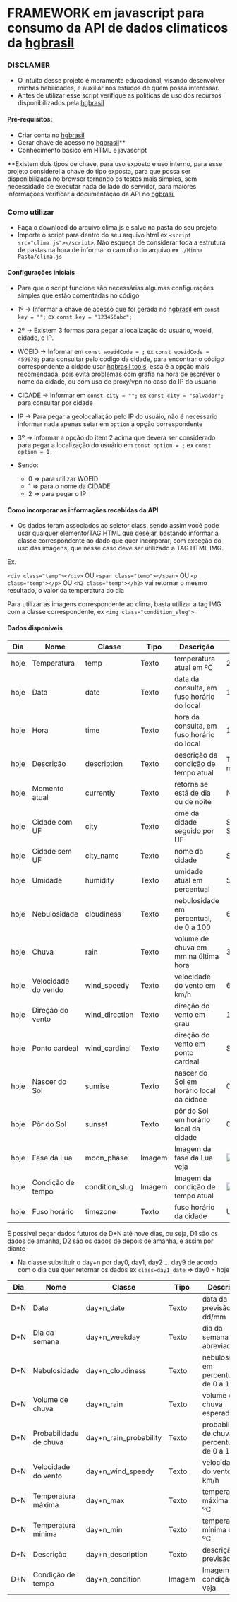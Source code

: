 # FRAMEWORK em javascript para consumo da API de dados climaticos da [hgbrasil](https://hgbrasil.com/)

### DISCLAMER 
- O intuito desse projeto é meramente educacional, visando desenvolver minhas habilidades, e auxiliar nos estudos de quem possa interessar.
- Antes de utilizar esse script verifique as politicas de uso dos recursos disponibilizados pela [hgbrasil](https://hgbrasil.com/)

#### Pré-requisitos:

- Criar conta no [hgbrasil](https://hgbrasil.com/)
- Gerar chave de acesso no [hgbrasil](https://hgbrasil.com/)**
- Conhecimento basico em HTML e javascript

**Existem dois tipos de chave, para uso exposto e uso interno, para esse projeto considerei a chave do tipo exposta, para que possa ser disponibilizada no browser tornando os testes mais simples, sem necessidade de executar nada do lado do servidor, para maiores informações verificar a documentação da API no [hgbrasil](https://hgbrasil.com/)

### Como utilizar

- Faça o download do arquivo clima.js e salve na pasta do seu projeto
- Importe o script para dentro do seu arquivo html ex ```<script src="clima.js"></script>```. Não esqueça de considerar toda a estrutura de pastas na hora de informar o caminho do arquivo ex ```./Minha Pasta/clima.js```

#### Configurações iniciais

- Para que o script funcione são necessárias algumas configurações simples que estão comentadas no código

 - 1º -> Informar a chave de acesso que foi gerada no [hgbrasil](https://hgbrasil.com/) em ```const key = "";``` ex ```const key = "123456abc";```

 - 2º -> Existem 3 formas para pegar a localização do usuário, woeid, cidade, e IP.

  - WOEID -> Informar em ```const woeidCode = ;``` ex ```const woeidCode = 459678;``` para consultar pelo codigo da cidade, para encontrar o código correspondente a cidade usar [hgbrasil tools](https://console.hgbrasil.com/documentation/weather/tools), essa é a opção mais recomendada, pois evita problemas com grafia na hora de escrever o nome da cidade, ou com uso de proxy/vpn no caso do IP do usuário


  - CIDADE -> Informar em ```const city = "";``` ex ```const city = "salvador";``` para consultar por cidade

  - IP -> Para pegar a geolocaliação pelo IP do usuáio, não é necessario informar nada apenas setar em ```option``` a opção correspondente

 - 3º -> Informar a opção do item 2 acima que devera ser considerado para pegar a localização do usuário em ```const option = ;``` ex ```const option = 1;```

  - Sendo: 
    - 0 => para utilizar WOEID
    - 1 => para o nome da CIDADE
    - 2 => para pegar o IP

#### Como incorporar as informações recebidas da API

 - Os dados foram associados ao seletor class, sendo assim você pode usar qualquer elemento/TAG HTML que desejar, bastando informar a classe correspondente ao dado que quer incorporar, com exceção do uso das imagens, que nesse caso deve ser utilizado a TAG HTML IMG.

 Ex.

 ```<div class="temp"></div>``` OU 
 ```<span class="temp"></span>``` OU 
 ```<p class="temp"></p>``` OU 
 ```<h2 class="temp"></h2>```
vai retornar o mesmo resultado, o valor da temperatura do dia

Para utilizar as imagens correspondente ao clima, basta utilizar a tag IMG com a classe correspondente, ex ```<img class="condition_slug">```


#### Dados disponiveis

|Dia|Nome|Classe|Tipo|Descrição|Exemplo|
|---|----|------|----|-----|-------|
|hoje|Temperatura|temp|Texto|temperatura atual em ºC| 23°|
|hoje|Data|date|Texto|data da consulta, em fuso horário do local| 10/08/2020|
|hoje|Hora|time|Texto|hora da consulta, em fuso horário do local| 15:45|
|hoje|Descrição|description|Texto|descrição da condição de tempo atual | Tempo nublado|
|hoje|Momento atual|currently|Texto|retorna se está de dia ou de noite | Noite|
|hoje|Cidade com UF|city|Texto|ome da cidade seguido por UF| São Paulo, SP|
|hoje|Cidade sem UF|city_name|Texto|nome da cidade| Salvador|
|hoje|Umidade|humidity|Texto|umidade atual em percentual| 58%|
|hoje|Nebulosidade|cloudiness|Texto|nebulosidade em percentual, de 0 a 100| 60%|
|hoje|Chuva|rain|Texto|volume de chuva em mm na última hora| 3.48%
|hoje|Velocidade do vendo|wind_speedy|Texto|velocidade do vento em km/h|6.31 km/h
|hoje|Direção do vento|wind_direction|Texto|direção do vento em grau| 102°
|hoje|Ponto cardeal|wind_cardinal|Texto|direção do vento em ponto cardeal| SE
|hoje|Nascer do Sol|sunrise|Texto|nascer do Sol em horário local da cidade| 05:57 am
|hoje|Pôr do Sol |sunset|Texto|pôr do Sol em horário local da cidade| 05:21 pm
|hoje|Fase da Lua|moon_phase|Imagem|Imagem da fase da Lua veja|<img src="./img/waxing_crescent.png" width="20px">
|hoje|Condição de tempo|condition_slug|Imagem|Imagem da condição de tempo atual|<img src="./img/cloudly_day.svg" width="20px">
|hoje|Fuso horário|timezone|Texto|fuso horário da cidade|UTC -03:00

É possivel pegar dados futuros de D+N até nove dias, ou seja, D1 são os dados de amanha, D2 são os dados de depois de amanha, e assim por diante
* Na classe substituir o day+n por day0, day1, day2 ... day9 de acordo com o dia que quer retornar os dados ex ```class=day1_date``` => day0 = hoje

|Dia|Nome|Classe|Tipo|Descrição|Exemplo|
|---|----|------|----|-----|-------|
|D+N|Data|day+n_date|Texto|data da previsão dd/mm|10/07
|D+N|Dia da semana|day+n_weekday|Texto|dia da semana abreviado|Qua
|D+N|Nebulosidade|day+n_cloudiness|Texto| nebulosidade em percentual, de 0 a 100|74%
|D+N|Volume de chuva|day+n_rain |Texto| volume de chuva esperado|3.48%
|D+N|Probabilidade de chuva|day+n_rain_probability |Texto| probabilidade de chuva em percentual, de 0 a 100|100%
|D+N|Velocidade do vento|day+n_wind_speedy |Texto| velocidade do vento em km/h|5.86 km/h
|D+N|Temperatura máxima|day+n_max |Texto| temperatura máxima em ºC|24°
|D+N|Temperatura mínima|day+n_min |Texto|temperatura mínima em ºC|26°
|D+N|Descrição|day+n_description |Texto| descrição da previsão|Chuvas esparsas
|D+N|Condição de tempo|day+n_condition |Imagem| Imagem da condição veja|<img src="./img/cloudly_day.svg" width="20px">


